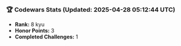 ### 🏆 Codewars Stats (Updated: 2025-04-28 05:12:44 UTC)

- **Rank:** 8 kyu
- **Honor Points:** 3
- **Completed Challenges:** 1

